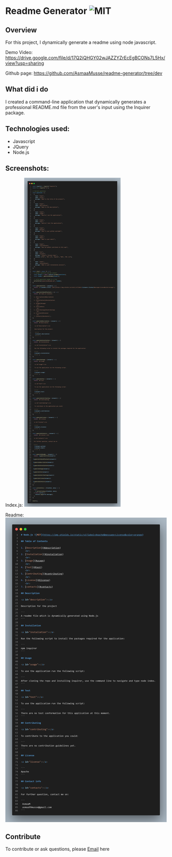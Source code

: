 # Readme Generator ![MIT](https://img.shields.io/static/v1?label=MIT&message=License&color=orange)


## Overview

For this project, I dynamically generate a readme using node javascript.

Demo Video: https://drive.google.com/file/d/17Q2iQHGY02wJAZZYZrEcEgBCONs7L5Hx/view?usp=sharing

Github page: https://github.com/AsmaaMusse/readme-generator/tree/dev

## What did i do

I created a command-line application that dynamically generates a professional README.md file from the user's input using the Inquirer package.

## Technologies used:

- Javascript
- JQuery
- Node.js

## Screenshots:

Index.js:
![index.js.png](./src/images/index.js-screenshot.png)

Readme:
![readme.png](./src/images/generated-readme-screenshot.png)

## Contribute

To contribute or ask questions, please <a href="https://mail.google.com/mail/u/0/?tf=cm&to=asmaamusse03@gmail.com&cc&bcc&su&body&fs=1">Email</a> here
